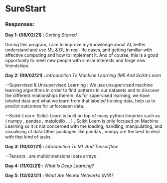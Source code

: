 # SureStart
### Responses: 

**Day 1: (08/02/21) :** *Getting Started*

During this program, I aim to improve my knowledge about AI, better understand and use ML & DL in real-life cases, and getting familiar with affective computing and how to implement it. And of course, this is a good opportunity to meet new people with similar interests and forge new friendships.


**Day 2: (09/02/21) :**  *Introduction To Machine Learning (Ml) And Scikit-Learn*

--Supervised & Unsupervised Learning :
We use unsupervised machine learning algorithms in order to find patterns in our datasets and to discover the different relationships therein.
As for supervised learning, we have labeled data and what we learn from that labeled training data, help us to predict outcomes for unforeseen data.

--Scikit-Learn:
Scikit-Learn is built on top of many python librairies such as ( numpy , pandas , matplotlib ... ) , Scikit Learn is only focused on Machine Learning so it is not concerned with the loading, handling, manipulating, and visualising of data.Other packages like pandas , numpy are the best to deal with that kind of tasks.


**Day 3: (10/02/21) :**  *Introduction To ML And Tensorflow*

--Tensors : are multidimensional data arrays .



**Day 4: (11/02/21) :**  *What Is Deep Learning?*

**Day 5: (12/02/21) :**  *What Are Neural Networks (NN)?*
